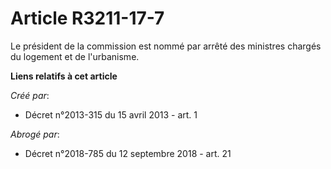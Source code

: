 # Article R3211-17-7

Le président de la commission est nommé par arrêté des ministres chargés du logement et de l'urbanisme.

**Liens relatifs à cet article**

_Créé par_:

  - Décret n°2013-315 du 15 avril 2013 - art. 1

_Abrogé par_:

  - Décret n°2018-785 du 12 septembre 2018 - art. 21
